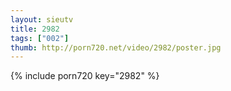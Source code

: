 ```yaml
--- 
layout: sieutv
title: 2982
tags: ["002"]
thumb: http://porn720.net/video/2982/poster.jpg
---
```

{% include porn720 key="2982" %} 

